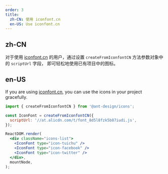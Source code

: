 ```yaml
---
order: 3
title:
  zh-CN: 使用 iconfont.cn
  en-US: Use iconfont.cn
---
```


## zh-CN

对于使用 [iconfont.cn](http://iconfont.cn/) 的用户，通过设置 `createFromIconfontCN` 方法参数对象中的 `scriptUrl` 字段， 即可轻松地使用已有项目中的图标。

## en-US

If you are using [iconfont.cn](http://iconfont.cn/), you can use the icons in your project gracefully.

```jsx
import { createFromIconfontCN } from '@ant-design/icons';

const IconFont = createFromIconfontCN({
  scriptUrl: '//at.alicdn.com/t/font_8d5l8fzk5b87iudi.js',
});

ReactDOM.render(
  <div className="icons-list">
    <IconFont type="icon-tuichu" />
    <IconFont type="icon-facebook" />
    <IconFont type="icon-twitter" />
  </div>,
  mountNode,
);
```

